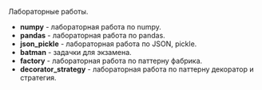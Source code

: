 Лабораторные работы.

* **numpy** - лабораторная работа по numpy.
* **pandas** - лабораторная работа по pandas.
* **json_pickle** - лабораторная работа по JSON, pickle.
* **batman** - задачки для экзамена.
* **factory** - лабораторная работа по паттерну фабрика.
* **decorator_strategy** - лабораторная работа по паттерну декоратор и стратегия.
